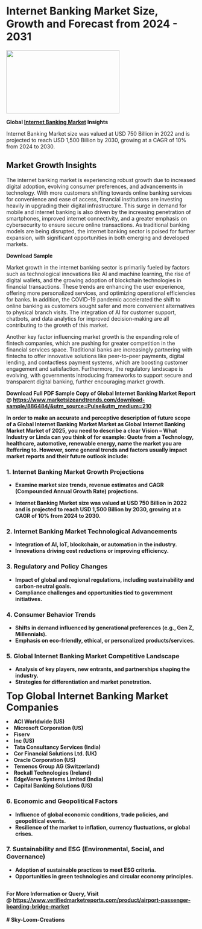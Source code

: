 <H1>Internet Banking Market Size, Growth and Forecast from 2024 - 2031</H1><img class="aligncenter size-medium wp-image-584254" src="https://thirdeyenews.in/wp-content/uploads/2024/09/Global-Market-Research-300x168.jpeg" alt="" width="300" height="168" /><p><strong>Global&nbsp;<a href="https://www.marketsizeandtrends.com/download-sample/886484/&amp;utm_source=Pulse&amp;utm_medium=210">Internet Banking Market</a> Insights</strong></p><p>Internet Banking Market size was valued at USD 750 Billion in 2022 and is projected to reach USD 1,500 Billion by 2030, growing at a CAGR of 10% from 2024 to 2030.</p><p><h2>Market Growth Insights</h2> <p>The internet banking market is experiencing robust growth due to increased digital adoption, evolving consumer preferences, and advancements in technology. With more customers shifting towards online banking services for convenience and ease of access, financial institutions are investing heavily in upgrading their digital infrastructure. This surge in demand for mobile and internet banking is also driven by the increasing penetration of smartphones, improved internet connectivity, and a greater emphasis on cybersecurity to ensure secure online transactions. As traditional banking models are being disrupted, the internet banking sector is poised for further expansion, with significant opportunities in both emerging and developed markets.</p> <p><strong>Download Sample</strong></p> <p>Market growth in the internet banking sector is primarily fueled by factors such as technological innovations like AI and machine learning, the rise of digital wallets, and the growing adoption of blockchain technologies in financial transactions. These trends are enhancing the user experience, offering more personalized services, and optimizing operational efficiencies for banks. In addition, the COVID-19 pandemic accelerated the shift to online banking as customers sought safer and more convenient alternatives to physical branch visits. The integration of AI for customer support, chatbots, and data analytics for improved decision-making are all contributing to the growth of this market.</p> <p>Another key factor influencing market growth is the expanding role of fintech companies, which are pushing for greater competition in the financial services space. Traditional banks are increasingly partnering with fintechs to offer innovative solutions like peer-to-peer payments, digital lending, and contactless payment systems, which are boosting customer engagement and satisfaction. Furthermore, the regulatory landscape is evolving, with governments introducing frameworks to support secure and transparent digital banking, further encouraging market growth.</p> <p><strong></p><p><span class=""><strong>Download Full PDF Sample Copy of Global Internet Banking Market Report</strong> @ <a href="https://www.marketsizeandtrends.com/download-sample/886484/&amp;utm_source=Pulse&amp;utm_medium=210" target="_blank">https://www.marketsizeandtrends.com/download-sample/886484/&amp;utm_source=Pulse&amp;utm_medium=210</a></span></p><p>In order to make an accurate and perceptive description of future scope of a Global&nbsp;Internet Banking Market Market as Global&nbsp;Internet Banking Market Market of 2025, you need to describe a clear Vision &ndash; What Industry or Linda can you think of for example: Quote from a Technology, healthcare, automotive, renewable energy, name the market you are Reffering to. However, some general trends and factors usually impact market reports and their future outlook include:</p><h3>1.&nbsp;<strong>Internet Banking Market Growth Projections</strong></h3><ul><li>Examine market size trends, revenue estimates and CAGR (Compounded Annual Growth Rate) projections.</li><li><p>Internet Banking Market size was valued at USD 750 Billion in 2022 and is projected to reach USD 1,500 Billion by 2030, growing at a CAGR of 10% from 2024 to 2030.</p></li></ul><h3>2.&nbsp;<strong>Internet Banking Market Technological Advancements</strong></h3><ul><li>Integration of AI, IoT, blockchain, or automation in the industry.</li><li>Innovations driving cost reductions or improving efficiency.</li></ul><h3>3.&nbsp;<strong>Regulatory and Policy Changes</strong></h3><ul><li>Impact of global and regional regulations, including sustainability and carbon-neutral goals.</li><li>Compliance challenges and opportunities tied to government initiatives.</li></ul><h3>4.&nbsp;<strong>Consumer Behavior Trends</strong></h3><ul><li>Shifts in demand influenced by generational preferences (e.g., Gen Z, Millennials).</li><li>Emphasis on eco-friendly, ethical, or personalized products/services.</li></ul><h3>5.&nbsp;<strong>Global Internet Banking Market Competitive Landscape</strong></h3><ul><li>Analysis of key players, new entrants, and partnerships shaping the industry.</li><li>Strategies for differentiation and market penetration.</li></ul><p data-pm-slice="1 1 []"><span style="color: inherit; font-family: inherit; font-size: 25px;">Top Global Internet Banking Market Companies</span></p><div class="" data-test-id=""><p><li>ACI Worldwide (US)</li><li> Microsoft Corporation (US)</li><li> Fiserv</li><li> Inc (US)</li><li> Tata Consultancy Services (India)</li><li> Cor Financial Solutions Ltd. (UK)</li><li> Oracle Corporation (US)</li><li> Temenos Group AG (Switzerland)</li><li> Rockall Technologies (Ireland)</li><li> EdgeVerve Systems Limited (India)</li><li> Capital Banking Solutions (US)</li></p></div><h3>6.&nbsp;<strong>Economic and Geopolitical Factors</strong></h3><ul><li>Influence of global economic conditions, trade policies, and geopolitical events.</li><li>Resilience of the market to inflation, currency fluctuations, or global crises.</li></ul><h3>7.&nbsp;<strong>Sustainability and ESG (Environmental, Social, and Governance)</strong></h3><ul><li>Adoption of sustainable practices to meet ESG criteria.</li><li>Opportunities in green technologies and circular economy principles.</li></ul><h2><strong style="font-size: 14px;">For More Information or Query, Visit @&nbsp;</strong><a style="background-color: #ffffff; font-size: 14px;" href="https://www.marketsizeandtrends.com/report/internet-banking-market/" target="_blank">https://www.verifiedmarketreports.com/product/airport-passenger-boarding-bridge-market</a></h2># Sky-Loom-Creations
